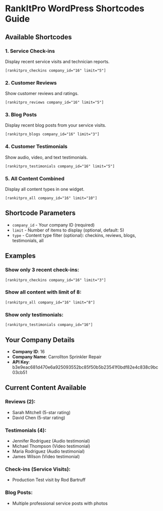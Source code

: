 # RankItPro WordPress Shortcodes Guide

## Available Shortcodes

### 1. Service Check-ins
Display recent service visits and technician reports.
```
[rankitpro_checkins company_id="16" limit="5"]
```

### 2. Customer Reviews
Show customer reviews and ratings.
```
[rankitpro_reviews company_id="16" limit="5"]
```

### 3. Blog Posts
Display recent blog posts from your service visits.
```
[rankitpro_blogs company_id="16" limit="3"]
```

### 4. Customer Testimonials
Show audio, video, and text testimonials.
```
[rankitpro_testimonials company_id="16" limit="5"]
```

### 5. All Content Combined
Display all content types in one widget.
```
[rankitpro_all company_id="16" limit="10"]
```

## Shortcode Parameters

- `company_id` - Your company ID (required)
- `limit` - Number of items to display (optional, default: 5)
- `type` - Content type filter (optional): checkins, reviews, blogs, testimonials, all

## Examples

### Show only 3 recent check-ins:
```
[rankitpro_checkins company_id="16" limit="3"]
```

### Show all content with limit of 8:
```
[rankitpro_all company_id="16" limit="8"]
```

### Show only testimonials:
```
[rankitpro_testimonials company_id="16"]
```

## Your Company Details

- **Company ID**: 16
- **Company Name**: Carrollton Sprinkler Repair
- **API Key**: b3e9eac681d470e6a925093552bc85f50b5b23541f0bdf82e4c838c9bc03cb51

## Current Content Available

### Reviews (2):
- Sarah Mitchell (5-star rating)
- David Chen (5-star rating)

### Testimonials (4):
- Jennifer Rodriguez (Audio testimonial)
- Michael Thompson (Video testimonial)
- Maria Rodriguez (Audio testimonial)
- James Wilson (Video testimonial)

### Check-ins (Service Visits):
- Production Test visit by Rod Bartruff

### Blog Posts:
- Multiple professional service posts with photos